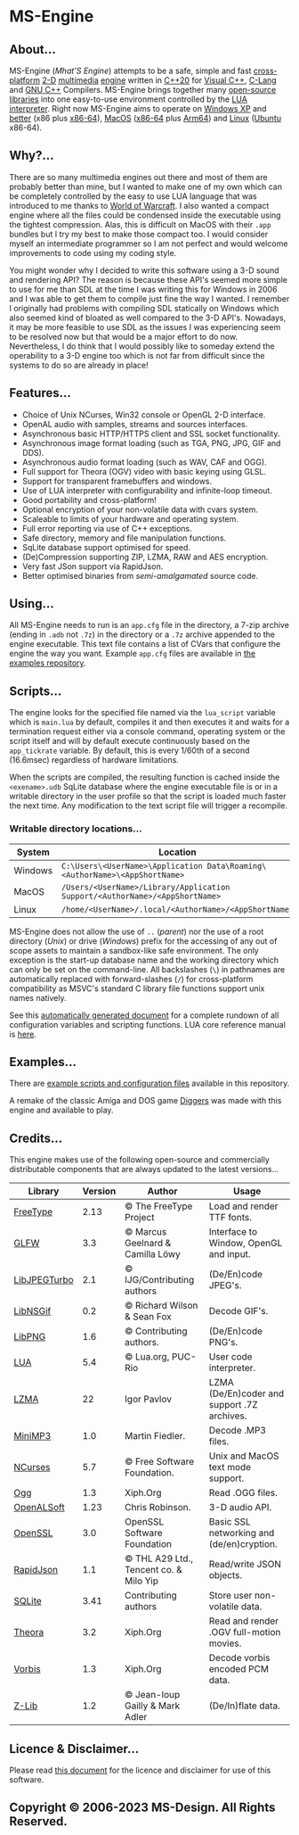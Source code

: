# MS-Engine

## About…
MS-Engine (*Mhat'S Engine*) attempts to be a safe, simple and fast [cross-platform](https://en.wikipedia.org/wiki/Cross-platform_software) [2-D](https://en.wikipedia.org/wiki/2D_computer_graphics) [multimedia](https://en.wikipedia.org/wiki/Multimedia) [engine](https://en.wikipedia.org/wiki/Game_engine) written in [C++20](https://en.wikipedia.org/wiki/C%2B%2B20) for [Visual C++](https://en.wikipedia.org/wiki/Microsoft_Visual_C%2B%2B), [C-Lang](https://en.wikipedia.org/wiki/Clang) and [GNU C++](https://en.wikipedia.org/wiki/GNU_Compiler_Collection) Compilers. MS-Engine brings together many [open-source](https://en.wikipedia.org/wiki/Open_source) [libraries](https://en.wikipedia.org/wiki/Library_(computing)) into one easy-to-use environment controlled by the [LUA interpreter](https://en.wikipedia.org/wiki/Lua_(programming_language)). Right now MS-Engine aims to operate on [Windows XP](https://en.wikipedia.org/wiki/Windows_XP) and [better](https://en.wikipedia.org/wiki/List_of_Microsoft_Windows_versions) (x86 plus [x86-64](https://en.wikipedia.org/wiki/Windows_XP_Professional_x64_Edition)), [MacOS](https://en.wikipedia.org/wiki/MacOS) ([x86-64](https://en.wikipedia.org/wiki/OS_X_Mountain_Lion) plus [Arm64](https://en.wikipedia.org/wiki/MacOS_Big_Sur)) and [Linux](https://en.wikipedia.org/wiki/Linux) ([Ubuntu](https://en.wikipedia.org/wiki/Ubuntu) x86-64).

## Why?…
There are so many multimedia engines out there and most of them are probably better than mine, but I wanted to make one of my own which can be completely controlled by the easy to use LUA language that was introduced to me thanks to [World of Warcraft](https://www.wowhead.com/guide/comprehensive-beginners-guide-for-wow-addon-coding-in-lua-5338). I also wanted a compact engine where all the files could be condensed inside the executable using the tightest compression. Alas, this is difficult on MacOS with their ``.app`` bundles but I try my best to make those compact too. I would consider myself an intermediate programmer so I am not perfect and would welcome improvements to code using my coding style.

You might wonder why I decided to write this software using a 3-D sound and rendering API? The reason is because these API's seemed more simple to use for me than SDL at the time I was writing this for Windows in 2006 and I was able to get them to compile just fine the way I wanted. I remember I originally had problems with compiling SDL statically on Windows which also seemed kind of bloated as well compared to the 3-D API's. Nowadays, it may be more feasible to use SDL as the issues I was experiencing seem to be resolved now but that would be a major effort to do now. Nevertheless, I do think that I would possibly like to someday extend the operability to a 3-D engine too which is not far from difficult since the systems to do so are already in place!

## Features…
* Choice of Unix NCurses, Win32 console or OpenGL 2-D interface.
* OpenAL audio with samples, streams and sources interfaces.
* Asynchronous basic HTTP/HTTPS client and SSL socket functionality.
* Asynchronous image format loading (such as TGA, PNG, JPG, GIF and DDS).
* Asynchronous audio format loading (such as WAV, CAF and OGG).
* Full support for Theora (OGV) video with basic keying using GLSL.
* Support for transparent framebuffers and windows.
* Use of LUA interpreter with configurability and infinite-loop timeout.
* Good portability and cross-platform!
* Optional encryption of your non-volatile data with cvars system.
* Scaleable to limits of your hardware and operating system.
* Full error reporting via use of C++ exceptions.
* Safe directory, memory and file manipulation functions.
* SqLite database support optimised for speed.
* (De)Compression supporting ZIP, LZMA, RAW and AES encryption.
* Very fast JSon support via RapidJson.
* Better optimised binaries from *semi-amalgamated* source code.

## Using…
All MS-Engine needs to run is an ``app.cfg`` file in the directory, a 7-zip archive (ending in ``.adb`` not ``.7z``) in the directory or a ``.7z`` archive appended to the engine executable. This text file contains a list of CVars that configure the engine the way you want. Example ``app.cfg`` files are available in [the examples repository](examples).

## Scripts…
The engine looks for the specified file named via the ``lua_script`` variable which is ``main.lua`` by default, compiles it and then executes it and waits for a termination request either via a console command, operating system or the script itself and will by default execute continuously based on the ``app_tickrate`` variable. By default, this is every 1/60th of a second (16.6msec) regardless of hardware limitations.

When the scripts are compiled, the resulting function is cached inside the ``<exename>.udb`` SqLite database where the engine executable file is or in a writable directory in the user profile so that the script is loaded much faster the next time. Any modification to the text script file will trigger a recompile.

### Writable directory locations…
| System | Location |
| --- | --- |
| Windows | ``C:\Users\<UserName>\Application Data\Roaming\<AuthorName>\<AppShortName>`` |
| MacOS | ``/Users/<UserName>/Library/Application Support/<AuthorName>/<AppShortName>`` |
| Linux | ``/home/<UserName>/.local/<AuthorName>/<AppShortName>`` |

MS-Engine does not allow the use of ``..`` (*parent*) nor the use of a root directory (*Unix*) or drive (*Windows*) prefix for the accessing of any out of scope assets to maintain a sandbox-like safe environment. The only exception is the start-up database name and the working directory which can only be set on the command-line. All backslashes (``\``) in pathnames are automatically replaced with forward-slashes (``/``) for cross-platform compatibility as MSVC's standard C library file functions support unix names natively.

See this [automatically generated document](https://xmhat.github.io/MSEngine) for a complete rundown of all configuration variables and scripting functions. LUA core reference manual is [here](https://www.lua.org/manual/5.4/).

## Examples…
There are [example scripts and configuration files](examples) available in this repository.

A remake of the classic Amiga and DOS game [Diggers](diggers) was made with this engine and available to play.

## Credits…
This engine makes use of the following open-source and commercially distributable components that are always updated to the latest versions...

| Library | Version | Author | Usage |
| --- | --- | --- | --- |
| [FreeType](https://github.com/freetype/freetype) | 2.13 | © The FreeType Project | Load and render TTF fonts. |
| [GLFW](https://github.com/glfw) | 3.3 | © Marcus Geelnard & Camilla Löwy | Interface to Window, OpenGL and input. |
| [LibJPEGTurbo](https://github.com/libjpeg-turbo/libjpeg-turbo) | 2.1 | © IJG/Contributing authors | (De/En)code JPEG's. |
| [LibNSGif](https://www.netsurf-browser.org/projects/libnsgif/) | 0.2 | © Richard Wilson & Sean Fox | Decode GIF's. |
| [LibPNG](https://github.com/glennrp/libpng) | 1.6 | © Contributing authors. | (De/En)code PNG's. |
| [LUA](https://github.com/lua/lua) | 5.4 | © Lua.org, PUC-Rio | User code interpreter. |
| [LZMA](https://7-zip.org/sdk.html) | 22 | Igor Pavlov | LZMA (De/En)coder and support .7Z archives. |
| [MiniMP3](https://www.pschatzmann.ch/home/2022/05/14/the-minimp3-codec-on-an-esp32/) | 1.0 | Martin Fiedler. | Decode .MP3 files. |
| [NCurses](https://linux.die.net/man/3/ncurses) | 5.7 | © Free Software Foundation. | Unix and MacOS text mode support. |
| [Ogg](https://github.com/xiph/ogg) | 1.3 | Xiph.Org | Read .OGG files. |
| [OpenALSoft](https://github.com/kcat/openal-soft) | 1.23 | Chris Robinson. | 3-D audio API. |
| [OpenSSL](https://github.com/openssl/openssl) | 3.0 | OpenSSL Software Foundation | Basic SSL networking and (de/en)cryption. |
| [RapidJson](https://github.com/Tencent/rapidjson) | 1.1 | © THL A29 Ltd., Tencent co. & Milo Yip | Read/write JSON objects. |
| [SQLite](https://github.com/sqlite/sqlite) | 3.41 | Contributing authors | Store user non-volatile data. |
| [Theora](https://github.com/xiph/theora) | 3.2 | Xiph.Org | Read and render .OGV full-motion movies. |
| [Vorbis](https://github.com/xiph/vorbis) | 1.3 | Xiph.Org | Decode vorbis encoded PCM data. |
| [Z-Lib](https://github.com/madler/zlib) | 1.2 | © Jean-loup Gailly & Mark Adler | (De/In)flate data. |

## Licence & Disclaimer…
Please read [this document](licence.md) for the licence and disclaimer for use of this software.

## Copyright © 2006-2023 MS-Design. All Rights Reserved.
